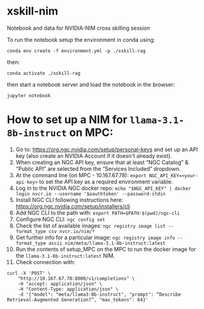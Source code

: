 # xskill-nim
Notebook and data for NVIDIA-NIM cross skilling session

To run the notebook setup the environment in conda using:

`conda env create -f environment.yml -p ./xskill-rag`

then:

`conda activate ./xskill-rag`

then start a notebook server and load the notebook in the browser:

`jupyter notebook`


# How to set up a NIM for `llama-3.1-8b-instruct` on MPC:

1. Go to: https://org.ngc.nvidia.com/setup/personal-keys and set up an API key (also create an NVIDIA Account if it doesn't already exist).
2. When creating an NGC API key, ensure that at least “NGC Catalog” & “Public API” are selected from the “Services Included” dropdown.
3. At the command line (on MPC - 10.167.67.78): `export NGC_API_KEY=<your-api-key>` to set the API key as a required environment variable.
4. Log in to the NVIDIA NGC docker repo: `echo "$NGC_API_KEY" | docker login nvcr.io --username '$oauthtoken' --password-stdin`
5. Install NGC CLI following instructions here: https://org.ngc.nvidia.com/setup/installers/cli
6. Add NGC CLI to the path with: `export PATH=$PATH:$(pwd)/ngc-cli`
7. Configure NGC CLI: `ngc config set`
8. Check the list of available images: `ngc registry image list --format_type csv nvcr.io/nim/*`
9. Get further info for a particular image: `ngc registry image info --format_type ascii nim/meta/llama-3.1-8b-instruct:latest`
10. Run the contents of setup_MPC on the MPC to run the docker image for the `llama-3.1-8b-instruct:latest` NIM.
11. Check connection with:
```
curl -X 'POST' \
    "http://10.167.67.78:8000/v1/completions" \
    -H "accept: application/json" \
    -H "Content-Type: application/json" \
    -d '{"model": "meta/llama3-8b-instruct", "prompt": “Describe Retrieval-Augmented Generation?”, "max_tokens": 64}'
```
